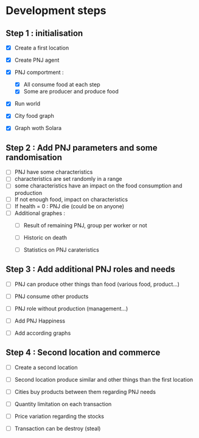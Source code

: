 # Development steps


## Step 1 : initialisation


- [x] Create a first location
- [x] Create PNJ agent
- [x] PNJ comportment :
  - [x] All consume food at each step
  - [x] Some are producer and produce food
- [x] Run world
- [x] City food graph
- [x] Graph woth Solara


## Step 2 : Add PNJ parameters and some randomisation

- [ ] PNJ have some characteristics
- [ ] characteristics are set randomly in a range
- [ ] some characteristics have an impact on the food consumption and production
- [ ] If not enough food, impact on characteristics
- [ ] If health = 0 : PNJ die (could be on anyone)
- [ ] Additional graphes :
  - [ ] Result of remaining PNJ, group per worker or not
  - [ ] Historic on death
  - [ ] Statistics on PNJ carateristics


## Step 3 : Add additional PNJ roles and needs

- [ ] PNJ can produce  other things than food (various food, product…)
- [ ] PNJ consume other products
- [ ] PNJ role without production (management…)
- [ ] Add PNJ Happiness
- [ ] Add according graphs


## Step 4 : Second location and commerce


- [ ] Create a second location
- [ ] Second location produce similar and other things than the first location
- [ ] Cities buy products between them regarding PNJ needs
- [ ] Quantity limitation on each transaction
- [ ] Price variation regarding the stocks
- [ ] Transaction can be destroy (steal)



